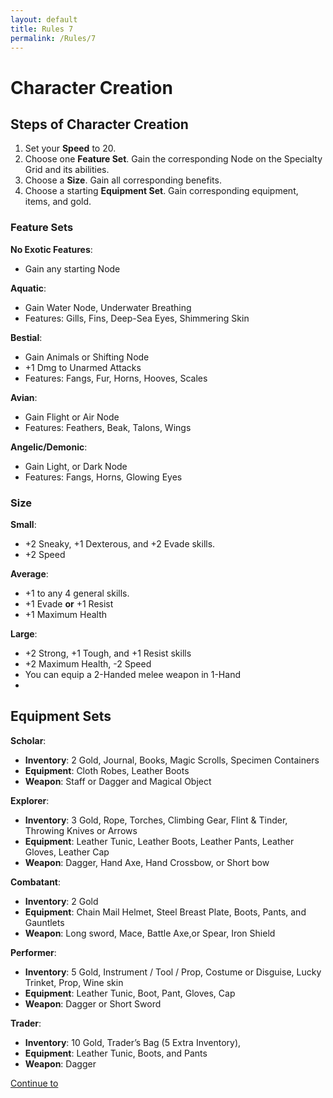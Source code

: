 ```yaml
---
layout: default
title: Rules 7
permalink: /Rules/7
---
```

# Character Creation
## Steps of Character Creation
1. Set your **Speed** to 20.
2. Choose one **Feature Set**. Gain the corresponding Node on the Specialty Grid and its abilities.
3. Choose a **Size**. Gain all corresponding benefits. 
4. Choose a starting **Equipment Set**. Gain corresponding equipment, items, and gold.

### Feature Sets

**No Exotic Features**:
- Gain any starting Node

**Aquatic**: 
- Gain Water Node, Underwater Breathing
- Features: Gills, Fins, Deep-Sea Eyes, Shimmering Skin

**Bestial**:
- Gain Animals or Shifting Node
- +1 Dmg to Unarmed Attacks
- Features: Fangs, Fur, Horns, Hooves, Scales

**Avian**:
- Gain Flight or Air Node
- Features: Feathers, Beak, Talons, Wings

**Angelic/Demonic**:
- Gain Light, or Dark Node
- Features: Fangs, Horns, Glowing Eyes

### Size
**Small**:
- +2 Sneaky, +1 Dexterous, and +2 Evade skills.
- +2 Speed

**Average**:
- +1 to any 4 general skills.
- +1 Evade **or**  +1 Resist
- +1 Maximum Health

**Large**:
- +2 Strong, +1 Tough, and +1 Resist skills
- +2 Maximum Health, -2 Speed	
- You can equip a 2-Handed melee weapon in 1-Hand
- 
## Equipment Sets

**Scholar**:
- **Inventory**: 2 Gold, Journal, Books, Magic Scrolls, Specimen Containers
- **Equipment**: Cloth Robes, Leather Boots
- **Weapon**: Staff or Dagger and Magical Object

**Explorer**: 
- **Inventory**: 3 Gold, Rope, Torches, Climbing Gear, Flint & Tinder, Throwing Knives or Arrows
- **Equipment**: Leather Tunic, Leather Boots, Leather Pants, Leather Gloves, Leather Cap
- **Weapon**: Dagger, Hand Axe, Hand Crossbow, or Short bow

**Combatant**: 
- **Inventory**: 2 Gold
- **Equipment**: Chain Mail Helmet, Steel Breast Plate, Boots, Pants, and Gauntlets
- **Weapon**: Long sword, Mace, Battle Axe,or Spear, Iron Shield

**Performer**: 
- **Inventory**: 5 Gold, Instrument / Tool / Prop, Costume or Disguise, Lucky Trinket, Prop, Wine skin
- **Equipment**: Leather Tunic, Boot, Pant, Gloves, Cap
- **Weapon**: Dagger or Short Sword

**Trader**: 
- **Inventory**: 10 Gold, Trader’s Bag (5 Extra Inventory), 
- **Equipment**: Leather Tunic, Boots, and Pants
- **Weapon**: Dagger

[Continue to ]({{site.baseurl}}/Rules/8/) 